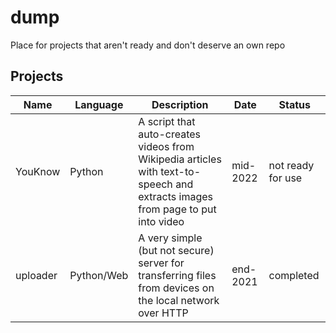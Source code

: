 
# dump

Place for projects that aren't ready and don't deserve an own repo

## Projects

|Name|Language|Description|Date|Status|
|---|---|---|---|---|
|YouKnow|Python|A script that auto-creates videos from Wikipedia articles with text-to-speech and extracts images from page to put into video|mid-2022|not ready for use|
|uploader|Python/Web|A very simple (but not secure) server for transferring files from devices on the local network over HTTP|end-2021|completed|
